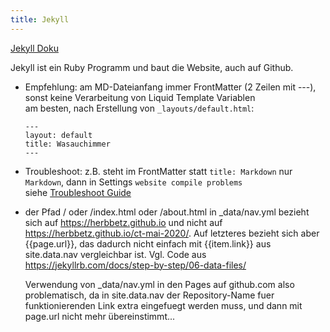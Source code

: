 ```yaml
---
title: Jekyll
---
```

[Jekyll Doku](https://jekyllrb.com/docs/)

Jekyll ist ein Ruby Programm und baut die Website, auch auf Github.

+ Empfehlung: am MD-Dateianfang immer FrontMatter (2 Zeilen mit ---), sonst keine Verarbeitung von Liquid Template Variablen  
  am besten, nach Erstellung von `_layouts/default.html`:
  ```
  ---
  layout: default
  title: Wasauchimmer
  ---
  ```

+ Troubleshoot: 
  z.B. steht im FrontMatter statt `title: Markdown` nur `Markdown`, dann in Settings `website compile problems`   
  siehe [Troubleshoot Guide](https://help.github.com/en/github/working-with-github-pages/troubleshooting-jekyll-build-errors-for-github-pages-sites#troubleshooting-build-errors)
  
+ der Pfad / oder /index.html oder /about.html in _data/nav.yml bezieht sich auf https://herbbetz.github.io und nicht auf https://herbbetz.github.io/ct-mai-2020/. Auf letzteres bezieht sich aber {{page.url}}, das dadurch nicht einfach mit {{item.link}} aus site.data.nav vergleichbar ist. Vgl. Code aus https://jekyllrb.com/docs/step-by-step/06-data-files/

  Verwendung von _data/nav.yml in den Pages auf github.com also problematisch, da in site.data.nav der Repository-Name fuer funktionierenden Link extra eingefuegt werden muss, und dann mit page.url nicht mehr übereinstimmt...
  


